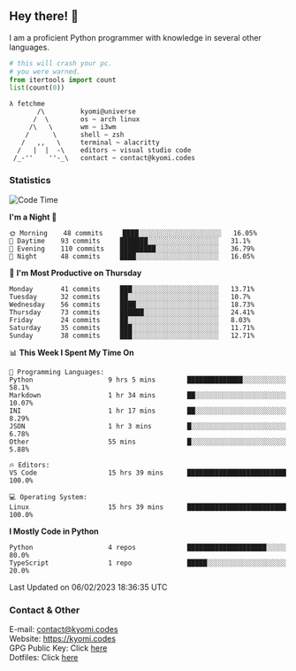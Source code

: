 ## Hey there! 👋
I am a proficient Python programmer with knowledge in several other languages.

```py
# this will crash your pc.
# you were warned.
from itertools import count
list(count(0))
```

```
λ fetchme
       /\         kyomi@universe
      /  \        os ~ arch linux
     /\   \       wm ~ i3wm
    /      \      shell ~ zsh
   /   ,,   \     terminal ~ alacritty
  /   |  |  -\    editors ~ visual studio code
 /_-''    ''-_\   contact ~ contact@kyomi.codes
```

### Statistics
<!--START_SECTION:waka-->
![Code Time](http://img.shields.io/badge/Code%20Time-164%20hrs%2046%20mins-blue)

**I'm a Night 🦉** 

```text
🌞 Morning    48 commits     ████░░░░░░░░░░░░░░░░░░░░░   16.05% 
🌆 Daytime    93 commits     ███████░░░░░░░░░░░░░░░░░░   31.1% 
🌃 Evening    110 commits    █████████░░░░░░░░░░░░░░░░   36.79% 
🌙 Night      48 commits     ████░░░░░░░░░░░░░░░░░░░░░   16.05%

```
📅 **I'm Most Productive on Thursday** 

```text
Monday       41 commits     ███░░░░░░░░░░░░░░░░░░░░░░   13.71% 
Tuesday      32 commits     ██░░░░░░░░░░░░░░░░░░░░░░░   10.7% 
Wednesday    56 commits     ████░░░░░░░░░░░░░░░░░░░░░   18.73% 
Thursday     73 commits     ██████░░░░░░░░░░░░░░░░░░░   24.41% 
Friday       24 commits     ██░░░░░░░░░░░░░░░░░░░░░░░   8.03% 
Saturday     35 commits     ███░░░░░░░░░░░░░░░░░░░░░░   11.71% 
Sunday       38 commits     ███░░░░░░░░░░░░░░░░░░░░░░   12.71%

```


📊 **This Week I Spent My Time On** 

```text
💬 Programming Languages: 
Python                   9 hrs 5 mins        ██████████████░░░░░░░░░░░   58.1% 
Markdown                 1 hr 34 mins        ██░░░░░░░░░░░░░░░░░░░░░░░   10.07% 
INI                      1 hr 17 mins        ██░░░░░░░░░░░░░░░░░░░░░░░   8.29% 
JSON                     1 hr 3 mins         █░░░░░░░░░░░░░░░░░░░░░░░░   6.78% 
Other                    55 mins             █░░░░░░░░░░░░░░░░░░░░░░░░   5.88%

🔥 Editors: 
VS Code                  15 hrs 39 mins      █████████████████████████   100.0%

💻 Operating System: 
Linux                    15 hrs 39 mins      █████████████████████████   100.0%

```

**I Mostly Code in Python** 

```text
Python                   4 repos             ████████████████████░░░░░   80.0% 
TypeScript               1 repo              █████░░░░░░░░░░░░░░░░░░░░   20.0%

```



 Last Updated on 06/02/2023 18:36:35 UTC
<!--END_SECTION:waka-->

### Contact & Other
E-mail: contact@kyomi.codes<br>
Website: https://kyomi.codes<br>
GPG Public Key: Click [here](https://github.com/bitterteriyaki.gpg)<br>
Dotfiles: Click [here](https://github.com/bitterteriyaki/dotfiles)
